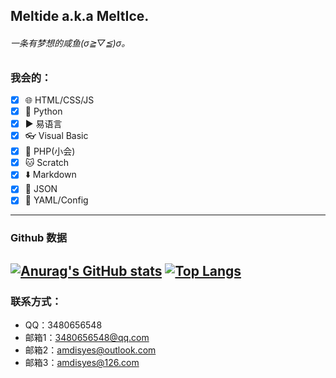 ## Meltide a.k.a MeltIce.
###### 一条有梦想的咸鱼(σ≧︎▽︎≦︎)σ。

### 我会的：
- [x] 🌐 HTML/CSS/JS
- [x] 🐍 Python
- [x] ▶️ 易语言
- [x] 👓 Visual Basic
- [x] 🐘 PHP(小会)
- [x] 🐱 Scratch
- [x] ⬇️ Markdown
- [x] 📜 JSON
- [x] 📖 YAML/Config
---
### Github 数据
[![Anurag's GitHub stats](https://github-readme-stats.vercel.app/api?username=AMDISYES)](https://github.com/anuraghazra/github-readme-stats)
[![Top Langs](https://github-readme-stats.vercel.app/api/top-langs/?username=AMDISYES)](https://github.com/anuraghazra/github-readme-stats)
---
### 联系方式：
- QQ：3480656548
- 邮箱1：3480656548@qq.com
- 邮箱2：amdisyes@outlook.com
- 邮箱3：amdisyes@126.com
